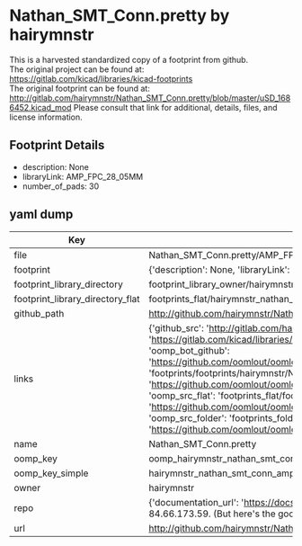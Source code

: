 # Nathan_SMT_Conn.pretty by hairymnstr  
This is a harvested standardized copy of a footprint from github.  
The original project can be found at:  
https://gitlab.com/kicad/libraries/kicad-footprints  
The original footprint can be found at:
http://gitlab.com/hairymnstr/Nathan_SMT_Conn.pretty/blob/master/uSD_1686452.kicad_mod
Please consult that link for additional, details, files, and license information.  
## Footprint Details
* description: None  
* libraryLink: AMP_FPC_28_05MM  
* number_of_pads: 30  
## yaml dump  
| Key | Value |  
| --- | --- |  
| file | Nathan_SMT_Conn.pretty/AMP_FPC_28_05MM.kicad_mod |  
| footprint | {'description': None, 'libraryLink': 'AMP_FPC_28_05MM', 'number_of_pads': 30} |  
| footprint_library_directory | footprint_library_owner/hairymnstr_Nathan_SMT_Conn.pretty |  
| footprint_library_directory_flat | footprints_flat/hairymnstr_nathan_smt_conn_amp_fpc_28_05mm/working |  
| github_path | http://github.com/hairymnstr/Nathan_SMT_Conn.pretty/blob/master/AMP_FPC_28_05MM.kicad_mod |  
| links | {'github_src': 'http://gitlab.com/hairymnstr/Nathan_SMT_Conn.pretty/blob/master/uSD_1686452.kicad_mod', 'github_src_repo': 'https://gitlab.com/kicad/libraries/kicad-footprints', 'oomp_bot': 'footprints/hairymnstr_nathan_smt_conn_amp_fpc_28_05mm/working', 'oomp_bot_github': 'https://github.com/oomlout/oomlout_oomp_footprint_bot/tree/main/footprints/hairymnstr_nathan_smt_conn_amp_fpc_28_05mm/working', 'oomp_doc': 'footprints/footprints/hairymnstr/Nathan_SMT_Conn/AMP_FPC_28_05MM/working/', 'oomp_doc_github': 'https://github.com/oomlout/oomlout_oomp_footprint_doc/tree/main/footprints/footprints/hairymnstr/Nathan_SMT_Conn/AMP_FPC_28_05MM/working', 'oomp_src_flat': 'footprints_flat/footprints_flat/hairymnstr_nathan_smt_conn_amp_fpc_28_05mm/working', 'oomp_src_flat_github': 'https://github.com/oomlout/oomlout_oomp_footprint_src/tree/main/footprints_flat/hairymnstr_nathan_smt_conn_amp_fpc_28_05mm/working', 'oomp_src_folder': 'footprints_folder/footprints_folder/hairymnstr/Nathan_SMT_Conn/AMP_FPC_28_05MM/working', 'oomp_src_folder_github': 'https://github.com/oomlout/oomlout_oomp_footprint_src/tree/main/footprints_folder/hairymnstr/Nathan_SMT_Conn/AMP_FPC_28_05MM/working'} |  
| name | Nathan_SMT_Conn.pretty |  
| oomp_key | oomp_hairymnstr_nathan_smt_conn_amp_fpc_28_05mm |  
| oomp_key_simple | hairymnstr_nathan_smt_conn_amp_fpc_28_05mm |  
| owner | hairymnstr |  
| repo | {'documentation_url': 'https://docs.github.com/rest/overview/resources-in-the-rest-api#rate-limiting', 'message': "API rate limit exceeded for 84.66.173.59. (But here's the good news: Authenticated requests get a higher rate limit. Check out the documentation for more details.)"} |  
| url | http://github.com/hairymnstr/Nathan_SMT_Conn.pretty |  

